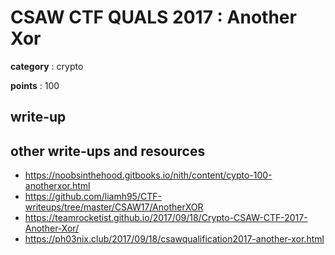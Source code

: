 # CSAW CTF QUALS 2017 : Another Xor

**category** : crypto

**points** : 100

## write-up

## other write-ups and resources

* https://noobsinthehood.gitbooks.io/nith/content/cypto-100-anotherxor.html
* https://github.com/liamh95/CTF-writeups/tree/master/CSAW17/AnotherXOR
* https://teamrocketist.github.io/2017/09/18/Crypto-CSAW-CTF-2017-Another-Xor/
* https://ph03nix.club/2017/09/18/csawqualification2017-another-xor.html
